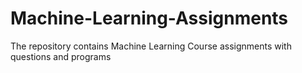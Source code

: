 # Machine-Learning-Assignments
The repository contains Machine Learning Course assignments with questions and programs
